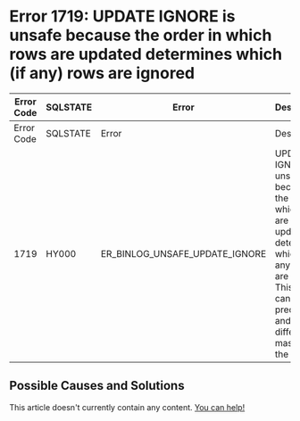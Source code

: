 
# Error 1719: UPDATE IGNORE is unsafe because the order in which rows are updated determines which (if any) rows are ignored


| Error Code | SQLSTATE | Error | Description |
| --- | --- | --- | --- |
| Error Code | SQLSTATE | Error | Description |
| 1719 | HY000 | ER_BINLOG_UNSAFE_UPDATE_IGNORE | UPDATE IGNORE is unsafe because the order in which rows are updated determines which (if any) rows are ignored. This order cannot be predicted and may differ on master and the slave. |




## Possible Causes and Solutions


This article doesn't currently contain any content. [You can help!](/kb/en/writing-and-editing-knowledge-base-articles/)

